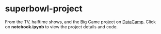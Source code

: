 # superbowl-project

From the TV, halftime shows, and the Big Game project on <a href = https://learn.datacamp.com/projects/684 >DataCamp</a>. Click on <b> notebook.ipynb </b> to view the project details and code.
